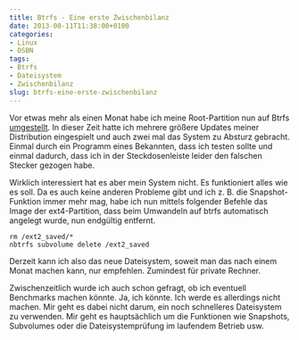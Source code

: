 ```yaml
---
title: Btrfs - Eine erste Zwischenbilanz
date: 2013-08-11T11:38:00+0100
categories:
- Linux
- OSBN
tags:
- Btrfs
- Dateisystem
- Zwischenbilanz
slug: btrfs-eine-erste-zwischenbilanz
---
```

Vor etwas mehr als einen Monat habe ich meine Root-Partition nun auf Btrfs [umgestellt](/btrfs-no-risk-no-fun/). In dieser Zeit hatte ich mehrere größere Updates meiner Distribution eingespielt und auch zwei mal das System zu Absturz gebracht. Einmal durch ein Programm eines Bekannten, dass ich testen sollte und einmal dadurch, dass ich in der Steckdosenleiste leider den falschen Stecker gezogen habe.

Wirklich interessiert hat es aber mein System nicht. Es funktioniert alles wie es soll. Da es auch keine anderen Probleme gibt und ich z. B. die Snapshot-Funktion immer mehr mag, habe ich nun mittels folgender Befehle das Image der ext4-Partition, dass beim Umwandeln auf btrfs automatisch angelegt wurde, nun endgültig entfernt.

<pre class="line-numbers" style="white-space:pre-wrap;">
<code class="language-bash">rm /ext2_saved/*
nbtrfs subvolume delete /ext2_saved</code>
</pre>

Derzeit kann ich also das neue Dateisystem, soweit man das nach einem Monat machen kann, nur empfehlen. Zumindest für private Rechner.

Zwischenzeitlich wurde ich auch schon gefragt, ob ich eventuell Benchmarks machen könnte. Ja, ich könnte. Ich werde es allerdings nicht machen. Mir geht es dabei nicht darum, ein noch schnelleres Dateisystem zu verwenden. Mir geht es hauptsächlich um die Funktionen wie Snapshots, Subvolumes oder die Dateisystemprüfung im laufendem Betrieb usw.
